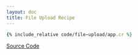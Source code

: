 ```yaml
---
layout: doc
title: File Upload Recipe
---
```


```ruby
{% include_relative code/file-upload/app.cr %}
```

[Source Code](https://github.com/kemalcr/kemalcr.com/tree/master/_cookbook/code/file-upload)